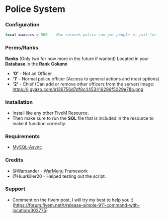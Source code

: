 # Police System
### Configuration
```lua
local maxsecs = 500 -- Max seconds police can put people in jail for --
```
### Perms/Ranks
**Ranks** (Only two for now more in the future if wanted)
Located in your **Database** in the **Rank** **Column**
* **'0'** - Not an Officer
* **'1'** - Normal police officer (Access to general actions and most options)
* **'2'** - Chief (Can add or remove other officers from the server)
Image: https://i.gyazo.com/a136756d7df8c4453416296f5029e78b.png

### Installation 
* Install like any other FiveM Resource.
* Then make sure to run the **SQL** file that is included in the resource to make it function correctly.

### Requirements
* [MySQL-Async](https://forum.fivem.net/t/release-mysql-async-library-3-0-8/21881)

### Credits
* @Warxander - [WarMenu](https://forum.fivem.net/t/release-0-9-8-final-warmenu-lua-menu-framework/41249) Framework 
* @Huurkiller20 - Helped testing out the script.

### Support
* Comment on the fivem post, I will try my best to help you :) (https://forum.fivem.net/t/release-simple-911-command-with-location/303775)
